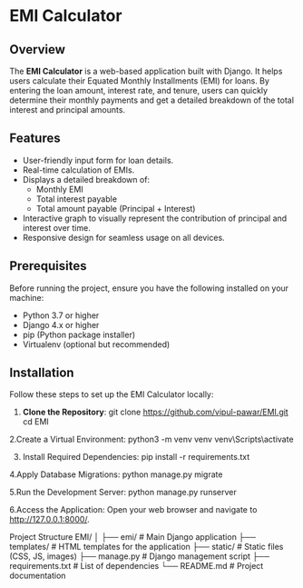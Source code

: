 # EMI Calculator

## Overview

The **EMI Calculator** is a web-based application built with Django. It helps users calculate their Equated Monthly Installments (EMI) for loans. By entering the loan amount, interest rate, and tenure, users can quickly determine their monthly payments and get a detailed breakdown of the total interest and principal amounts.

## Features

- User-friendly input form for loan details.
- Real-time calculation of EMIs.
- Displays a detailed breakdown of:
  - Monthly EMI
  - Total interest payable
  - Total amount payable (Principal + Interest)
- Interactive graph to visually represent the contribution of principal and interest over time.
- Responsive design for seamless usage on all devices.

## Prerequisites

Before running the project, ensure you have the following installed on your machine:

- Python 3.7 or higher
- Django 4.x or higher
- pip (Python package installer)
- Virtualenv (optional but recommended)

## Installation

Follow these steps to set up the EMI Calculator locally:

1. **Clone the Repository**:
git clone https://github.com/vipul-pawar/EMI.git
cd EMI

2.Create a Virtual Environment:
python3 -m venv venv
venv\Scripts\activate

3. Install Required Dependencies:
pip install -r requirements.txt

4.Apply Database Migrations:
python manage.py migrate

5.Run the Development Server:
python manage.py runserver

6.Access the Application: Open your web browser and navigate to http://127.0.0.1:8000/.


Project Structure
EMI/
│
├── emi/                 # Main Django application
├── templates/           # HTML templates for the application
├── static/              # Static files (CSS, JS, images)
├── manage.py            # Django management script
├── requirements.txt     # List of dependencies
└── README.md            # Project documentation
